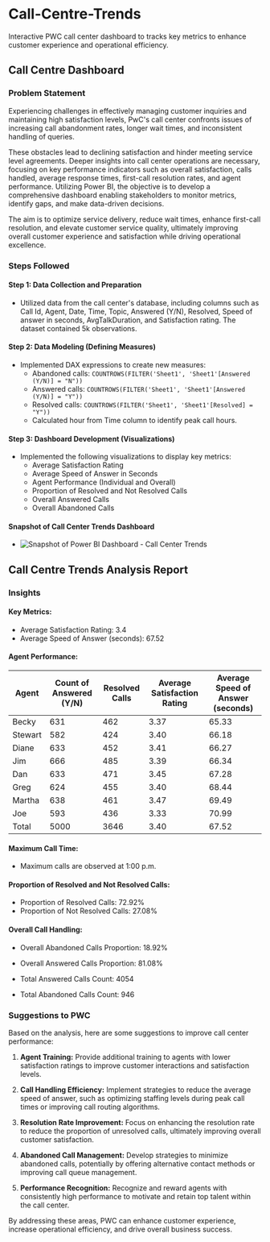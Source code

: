 # Call-Centre-Trends
Interactive PWC call center dashboard to tracks key metrics to enhance customer experience and operational efficiency.

## Call Centre Dashboard

### Problem Statement

Experiencing challenges in effectively managing customer inquiries and maintaining high satisfaction levels, PwC's call center confronts issues of increasing call abandonment rates, longer wait times, and inconsistent handling of queries.

These obstacles lead to declining satisfaction and hinder meeting service level agreements. Deeper insights into call center operations are necessary, focusing on key performance indicators such as overall satisfaction, calls handled, average response times, first-call resolution rates, and agent performance. Utilizing Power BI, the objective is to develop a comprehensive dashboard enabling stakeholders to monitor metrics, identify gaps, and make data-driven decisions.

The aim is to optimize service delivery, reduce wait times, enhance first-call resolution, and elevate customer service quality, ultimately improving overall customer experience and satisfaction while driving operational excellence.

### Steps Followed

#### Step 1: Data Collection and Preparation

- Utilized data from the call center's database, including columns such as Call Id, Agent, Date, Time, Topic, Answered (Y/N), Resolved, Speed of answer in seconds, AvgTalkDuration, and Satisfaction rating. The dataset contained 5k observations.

#### Step 2: Data Modeling (Defining Measures)

- Implemented DAX expressions to create new measures:
  - Abandoned calls: `COUNTROWS(FILTER('Sheet1', 'Sheet1'[Answered (Y/N)] = "N"))`
  - Answered calls: `COUNTROWS(FILTER('Sheet1', 'Sheet1'[Answered (Y/N)] = "Y"))`
  - Resolved calls: `COUNTROWS(FILTER('Sheet1', 'Sheet1'[Resolved] = "Y"))`
  - Calculated hour from Time column to identify peak call hours.

#### Step 3: Dashboard Development (Visualizations)

- Implemented the following visualizations to display key metrics:
  - Average Satisfaction Rating
  - Average Speed of Answer in Seconds
  - Agent Performance (Individual and Overall)
  - Proportion of Resolved and Not Resolved Calls
  - Overall Answered Calls
  - Overall Abandoned Calls
####  Snapshot of Call Center Trends Dashboard
  - ![Snapshot of Power BI Dashboard - Call Center Trends](https://github.com/MSamhitha/Call-Centre-Trends/assets/122619470/70f1871b-e72e-473b-8a81-65a432c160ef)

 ## Call Centre Trends Analysis Report

### Insights

#### Key Metrics:
- Average Satisfaction Rating: 3.4
- Average Speed of Answer (seconds): 67.52

#### Agent Performance:
| Agent   | Count of Answered (Y/N) | Resolved Calls | Average Satisfaction Rating | Average Speed of Answer (seconds) |
|---------|-------------------------|----------------|-----------------------------|-----------------------------------|
| Becky   | 631                     | 462            | 3.37                        | 65.33                             |
| Stewart | 582                     | 424            | 3.40                        | 66.18                             |
| Diane   | 633                     | 452            | 3.41                        | 66.27                             |
| Jim     | 666                     | 485            | 3.39                        | 66.34                             |
| Dan     | 633                     | 471            | 3.45                        | 67.28                             |
| Greg    | 624                     | 455            | 3.40                        | 68.44                             |
| Martha  | 638                     | 461            | 3.47                        | 69.49                             |
| Joe     | 593                     | 436            | 3.33                        | 70.99                             |
| Total   | 5000                    | 3646           | 3.40                        | 67.52                             |

#### Maximum Call Time:
- Maximum calls are observed at 1:00 p.m.

#### Proportion of Resolved and Not Resolved Calls:
- Proportion of Resolved Calls: 72.92%
- Proportion of Not Resolved Calls: 27.08%

#### Overall Call Handling:
- Overall Abandoned Calls Proportion: 18.92%
- Overall Answered Calls Proportion: 81.08%

- Total Answered Calls Count: 4054
- Total Abandoned Calls Count: 946

### Suggestions to PWC

Based on the analysis, here are some suggestions to improve call center performance:

1. **Agent Training:** Provide additional training to agents with lower satisfaction ratings to improve customer interactions and satisfaction levels.

2. **Call Handling Efficiency:** Implement strategies to reduce the average speed of answer, such as optimizing staffing levels during peak call times or improving call routing algorithms.

3. **Resolution Rate Improvement:** Focus on enhancing the resolution rate to reduce the proportion of unresolved calls, ultimately improving overall customer satisfaction.

4. **Abandoned Call Management:** Develop strategies to minimize abandoned calls, potentially by offering alternative contact methods or improving call queue management.

5. **Performance Recognition:** Recognize and reward agents with consistently high performance to motivate and retain top talent within the call center.

By addressing these areas, PWC can enhance customer experience, increase operational efficiency, and drive overall business success.



